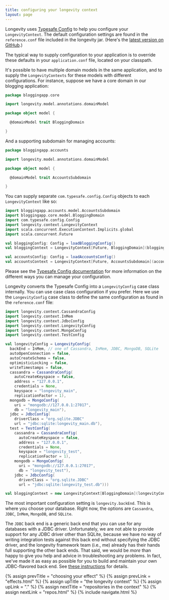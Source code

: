 ```yaml
---
title: configuring your longevity context
layout: page
---
```


Longevity uses [Typesafe
Config](https://github.com/typesafehub/config) to help you configure
your `LongevityContext`. The default configuration settings are found
in the `reference.conf` file included in the longevity jar. (Here's
the [latest version on
GitHub](https://github.com/longevityframework/longevity/blob/master/longevity/src/main/resources/reference.conf).)

The typical way to supply configuration to your application is to
override these defaults in your `application.conf` file, located on
your classpath.

It's possible to have multiple domain models in the same application, and to supply the
`LongevityContexts` for these models with different configurations. For instance, suppose we have a
core domain in our blogging application:

```scala
package bloggingapp.core

import longevity.model.annotations.domainModel

package object model {

  @domainModel trait BloggingDomain

}
```

And a supporting subdomain for managing accounts:

```scala
package bloggingapp.accounts

import longevity.model.annotations.domainModel

package object model {

  @domainModel trait AccountsSubdomain

}
```

You can supply separate `com.typesafe.config.Config` objects to each
`LongevityContext` like so:

```scala
import bloggingapp.accounts.model.AccountsSubdomain
import bloggingapp.core.model.BloggingDomain
import com.typesafe.config.Config
import longevity.context.LongevityContext
import scala.concurrent.ExecutionContext.Implicits.global
import scala.concurrent.Future

val bloggingConfig: Config = loadBloggingConfig()
val bloggingContext = LongevityContext[Future, BloggingDomain](bloggingConfig)

val accountsConfig: Config = loadAccountsConfig()
val accountsContext = LongevityContext[Future, AccountsSubdomain](accountsConfig)
```

Please see the [Typesafe Config documentation](https://github.com/typesafehub/config#overview) for
more information on the different ways you can manage your configuration.

Longevity converts the Typesafe Config into a `LongevityConfig` case
class internally. You can use case class configuration if you
prefer. Here we use the `LongevityConfig` case class to define the
same configuration as found in the `reference.conf` file:

```scala
import longevity.context.CassandraConfig
import longevity.context.InMem
import longevity.context.JdbcConfig
import longevity.context.LongevityConfig
import longevity.context.MongoConfig
import longevity.context.TestConfig

val longevityConfig = LongevityConfig(
  backEnd = InMem, // one of Cassandra, InMem, JDBC, MongoDB, SQLite
  autoOpenConnection = false,
  autoCreateSchema = false,
  optimisticLocking = false,
  writeTimestamps = false,
  cassandra = CassandraConfig(
    autoCreateKeyspace = false,
    address = "127.0.0.1",
    credentials = None,
    keyspace = "longevity_main",
    replicationFactor = 1),
  mongodb = MongoConfig(
    uri = "mongodb://127.0.0.1:27017",
    db = "longevity_main"),
  jdbc = JdbcConfig(
    driverClass = "org.sqlite.JDBC"
    url = "jdbc:sqlite:longevity_main.db"),
  test = TestConfig(
    cassandra = CassandraConfig(
      autoCreateKeyspace = false,
      address = "127.0.0.1",
      credentials = None,
      keyspace = "longevity_test",
      replicationFactor = 1),
    mongodb = MongoConfig(
      uri = "mongodb://127.0.0.1:27017",
      db = "longevity_test"),
    jdbc = JdbcConfig(
      driverClass = "org.sqlite.JDBC"
      url = "jdbc:sqlite:longevity_test.db")))

val bloggingContext = new LongevityContext[BloggingDomain](longevityConfig)
```

The most important configuration setting is `longevity.backEnd`. This
is where you choose your database. Right now, the options are
`Cassandra`, `JDBC`, `InMem`, `MongoDB`, and `SQLite`.

The `JDBC` back end is a generic back end that you can use for any
databases with a JDBC driver. Unfortunately, we are not able to
provide support for any JDBC driver other than SQLite, because we have
no way of writing integration tests against this back end without
specifying the JDBC driver, and the longevity framework team (i.e.,
me) already has their hands full supporting the other back ends. That
said, we would be *more* than happy to give you help and advice in
troubleshooting any problems. In fact, we've made it as easy as
possible for you to build and maintain your own JDBC-flavored back
end. See [these
instructions](https://github.com/longevityframework/longevity/wiki/How-to-create-a-new-JDBC-back-end)
for details.

{% assign prevTitle = "choosing your effect" %}
{% assign prevLink  = "effects.html" %}
{% assign upTitle   = "the longevity context" %}
{% assign upLink    = "." %}
{% assign nextTitle = "repositories in the context" %}
{% assign nextLink  = "repos.html" %}
{% include navigate.html %}
